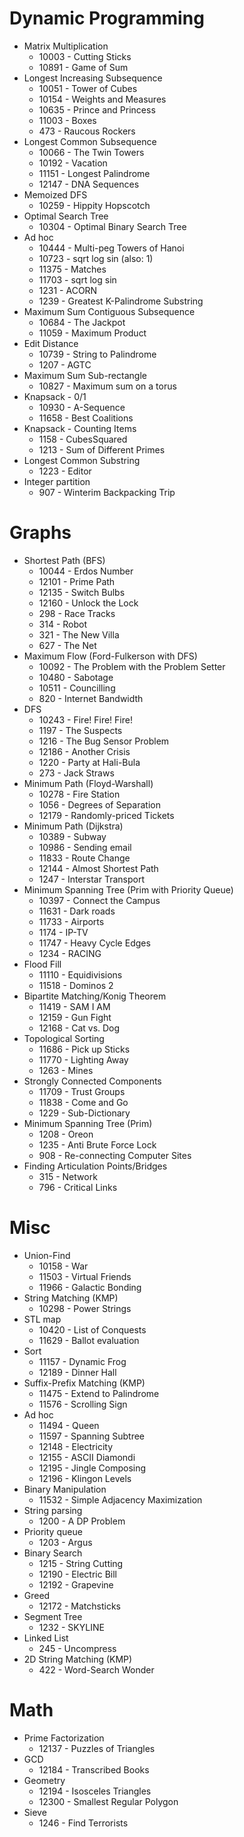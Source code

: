 # Dynamic Programming
* Matrix Multiplication
  * 10003 - Cutting Sticks
  * 10891 - Game of Sum
* Longest Increasing Subsequence
  * 10051 - Tower of Cubes
  * 10154 - Weights and Measures
  * 10635 - Prince and Princess
  * 11003 - Boxes
  * 473 - Raucous Rockers
* Longest Common Subsequence
  * 10066 - The Twin Towers
  * 10192 - Vacation
  * 11151 - Longest Palindrome
  * 12147 - DNA Sequences
* Memoized DFS
  * 10259 - Hippity Hopscotch
* Optimal Search Tree
  * 10304 - Optimal Binary Search Tree
* Ad hoc
  * 10444 - Multi-peg Towers of Hanoi
  * 10723 - sqrt log sin (also: 1)
  * 11375 - Matches
  * 11703 - sqrt log sin
  * 1231 - ACORN
  * 1239 - Greatest K-Palindrome Substring
* Maximum Sum Contiguous Subsequence
  * 10684 - The Jackpot
  * 11059 - Maximum Product
* Edit Distance
  * 10739 - String to Palindrome
  * 1207 - AGTC
* Maximum Sum Sub-rectangle
  * 10827 - Maximum sum on a torus
* Knapsack - 0/1
  * 10930 - A-Sequence
  * 11658 - Best Coalitions
* Knapsack - Counting Items
  * 1158 - CubesSquared
  * 1213 - Sum of Different Primes
* Longest Common Substring
  * 1223 - Editor
* Integer partition
  * 907 - Winterim Backpacking Trip
# Graphs
* Shortest Path (BFS)
  * 10044 - Erdos Number
  * 12101 - Prime Path
  * 12135 - Switch Bulbs
  * 12160 - Unlock the Lock
  * 298 - Race Tracks
  * 314 - Robot
  * 321 - The New Villa
  * 627 - The Net
* Maximum Flow (Ford-Fulkerson with DFS)
  * 10092 - The Problem with the Problem Setter
  * 10480 - Sabotage
  * 10511 - Councilling
  * 820 - Internet Bandwidth
* DFS
  * 10243 - Fire! Fire! Fire!
  * 1197 - The Suspects
  * 1216 - The Bug Sensor Problem
  * 12186 - Another Crisis
  * 1220 - Party at Hali-Bula
  * 273 - Jack Straws
* Minimum Path (Floyd-Warshall)
  * 10278 - Fire Station
  * 1056 - Degrees of Separation
  * 12179 - Randomly-priced Tickets
* Minimum Path (Dijkstra)
  * 10389 - Subway
  * 10986 - Sending email
  * 11833 - Route Change
  * 12144 - Almost Shortest Path
  * 1247 - Interstar Transport
* Minimum Spanning Tree (Prim with Priority Queue)
  * 10397 - Connect the Campus
  * 11631 - Dark roads
  * 11733 - Airports
  * 1174 - IP-TV
  * 11747 - Heavy Cycle Edges
  * 1234 - RACING
* Flood Fill
  * 11110 - Equidivisions
  * 11518 - Dominos 2
* Bipartite Matching/Konig Theorem
  * 11419 - SAM I AM
  * 12159 - Gun Fight
  * 12168 - Cat vs. Dog
* Topological Sorting
  * 11686 - Pick up Sticks
  * 11770 - Lighting Away
  * 1263 - Mines
* Strongly Connected Components
  * 11709 - Trust Groups
  * 11838 - Come and Go
  * 1229 - Sub-Dictionary
* Minimum Spanning Tree (Prim)
  * 1208 - Oreon
  * 1235 - Anti Brute Force Lock
  * 908 - Re-connecting Computer Sites
* Finding Articulation Points/Bridges
  * 315 - Network
  * 796 - Critical Links
# Misc
* Union-Find
  * 10158 - War
  * 11503 - Virtual Friends
  * 11966 - Galactic Bonding
* String Matching (KMP)
  * 10298 - Power Strings
* STL map
  * 10420 - List of Conquests
  * 11629 - Ballot evaluation
* Sort
  * 11157 - Dynamic Frog
  * 12189 - Dinner Hall
* Suffix-Prefix Matching (KMP)
  * 11475 - Extend to Palindrome
  * 11576 - Scrolling Sign
* Ad hoc
  * 11494 - Queen
  * 11597 - Spanning Subtree
  * 12148 - Electricity
  * 12155 - ASCII Diamondi
  * 12195 - Jingle Composing
  * 12196 - Klingon Levels
* Binary Manipulation
  * 11532 - Simple Adjacency Maximization
* String parsing
  * 1200 - A DP Problem
* Priority queue
  * 1203 - Argus
* Binary Search
  * 1215 - String Cutting
  * 12190 - Electric Bill
  * 12192 - Grapevine
* Greed
  * 12172 - Matchsticks
* Segment Tree
  * 1232 - SKYLINE
* Linked List
  * 245 - Uncompress
* 2D String Matching (KMP)
  * 422 - Word-Search Wonder
# Math
* Prime Factorization
  * 12137 - Puzzles of Triangles
* GCD
  * 12184 - Transcribed Books
* Geometry
  * 12194 - Isosceles Triangles
  * 12300 - Smallest Regular Polygon
* Sieve
  * 1246 - Find Terrorists
